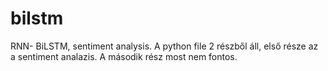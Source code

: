 # bilstm
RNN- BiLSTM, sentiment analysis.
A python file 2 részből áll, első része az a sentiment analazis. A második rész most nem fontos.
